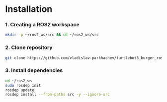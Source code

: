 # Installation

### 1. Creating a ROS2 workspace
```bash
mkdir -p ~/ros2_ws/src && cd ~/ros2_ws/src
```
### 2. Clone repository
```bash
git clone https://github.com/vladislav-parkhachev/turtlebot3_burger_ros2.git
```
### 3. Install dependencies
```bash
cd ~/ros2_ws
sudo rosdep init
rosdep update
rosdep install --from-paths src -y --ignore-src
```

